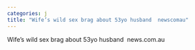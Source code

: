 ```yaml
---
categories: j
title: "Wife’s wild sex brag about 53yo husband  newscomau"
---
```

Wife’s wild sex brag about 53yo husband&nbsp;&nbsp;news.com.au